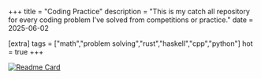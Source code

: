 +++
title = "Coding Practice"
description = "This is my catch all repository for every coding problem I've solved from competitions or practice."
date = 2025-06-02

[extra]
tags = ["math","problem solving","rust","haskell","cpp","python"]
hot = true
+++

[![Readme Card](https://github-readme-stats.vercel.app/api/pin/?username=AaronL11&repo=coding-problems&theme=transparent&border_color=4fb0a5)](https://github.com/AaronL11/coding-problems)